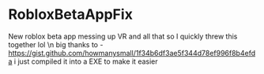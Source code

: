 # RobloxBetaAppFix
New roblox beta app messing up VR and all that so I quickly threw this together lol \n big thanks to - https://gist.github.com/howmanysmall/1f34b6df3ae5f344d78ef996f8b4efda
i just compiled it into a EXE to make it easier
